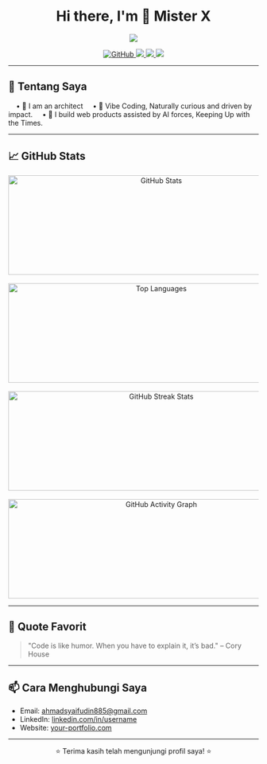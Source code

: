 <h1 align="center">Hi there, I'm 👋 Mister X</h1>

<p align="center">
  <img src="https://readme-typing-svg.herokuapp.com?font=Fira+Code&size=22&pause=1000&center=true&vCenter=true&width=700&lines=🌱+I+am+a+person+who+loves+to+learn.;I+am+not+into+coding,+but+I+really+enjoy+it." />
</p>



<p align="center">
  <a href="https://github.com/username">
    <img src="https://img.shields.io/github/followers/username?label=Follow&style=social" alt="GitHub" />
  </a>
  <a href="mailto:emailkamu@gmail.com">
    <img src="https://img.shields.io/badge/email-emailkamu@gmail.com-red" />
  </a>
  <a href="https://www.linkedin.com/in/username">
    <img src="https://img.shields.io/badge/LinkedIn-username-blue?logo=linkedin" />
  </a>
  <a href="https://your-portfolio.com">
    <img src="https://img.shields.io/badge/Portfolio-Visit-green?logo=firefox" />
  </a>
</p>

---

## 🚀 Tentang Saya
&nbsp;&nbsp;&nbsp;&nbsp;• 👷 I am an architect 
&nbsp;&nbsp;&nbsp;&nbsp;• 🌱 Vibe Coding, Naturally curious and driven by impact.
&nbsp;&nbsp;&nbsp;&nbsp;• 🌱 I build web products assisted by AI forces, Keeping Up with the Times.

---

## 📈 GitHub Stats

<div align="center">
  <img src="https://github-readme-stats.vercel.app/api?username=123syaifudin&show_icons=true&hide_title=true&count_private=true&hide=prs&theme=merko&hide_border=true" alt="GitHub Stats" width="600px" height="200px" />
</div>

<br/>

<div align="center">
  <img src="https://github-readme-stats.vercel.app/api/top-langs/?username=123syaifudin&langs_count=6&layout=compact&theme=merko&hide_border=true" alt="Top Languages" width="600px" height="200px" />
</div>

<br/>

<div align="center">
  <img src="https://github-readme-streak-stats.herokuapp.com/?user=123syaifudin&theme=merko&hide_border=true" alt="GitHub Streak Stats" width="600px" height="200px" />
</div>

<br/>

<div align="center">
  <img src="https://github-readme-activity-graph.cyclic.app/graph?username=123syaifudin&theme=merko&hide_border=true" alt="GitHub Activity Graph" width="600px" height="200px" />
</div>


---

## 📝 Quote Favorit

> "Code is like humor. When you have to explain it, it’s bad." – Cory House

---

## 📫 Cara Menghubungi Saya

- Email: ahmadsyaifudin885@gmail.com
- LinkedIn: [linkedin.com/in/username](https://linkedin.com/in/username)
- Website: [your-portfolio.com](miseterx.web,id)

---

<p align="center">⭐️ Terima kasih telah mengunjungi profil saya! ⭐️</p>
